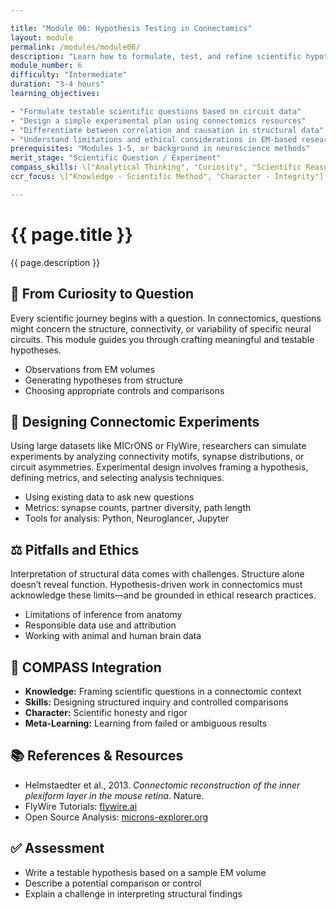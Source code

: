 ```yaml
---

title: "Module 06: Hypothesis Testing in Connectomics"
layout: module
permalink: /modules/module06/
description: "Learn how to formulate, test, and refine scientific hypotheses using nanoscale brain circuit data."
module_number: 6
difficulty: "Intermediate"
duration: "3-4 hours"
learning_objectives:

- "Formulate testable scientific questions based on circuit data"
- "Design a simple experimental plan using connectomics resources"
- "Differentiate between correlation and causation in structural data"
- "Understand limitations and ethical considerations in EM-based research"
prerequisites: "Modules 1-5, or background in neuroscience methods"
merit_stage: "Scientific Question / Experiment"
compass_skills: \["Analytical Thinking", "Curiosity", "Scientific Reasoning"]
ccr_focus: \["Knowledge - Scientific Method", "Character - Integrity"]

---
```


<div class="main-content">
  <div class="hero">
    <div class="hero-content">
      <h1>{{ page.title }}</h1>
      <p class="hero-subtitle">{{ page.description }}</p>
    </div>
  </div>

  <div class="cards-grid module-cards">
<div class="card module-card">
    <h2>🧠 From Curiosity to Question</h2>
    <p>Every scientific journey begins with a question. In connectomics, questions might concern the structure, connectivity, or variability of specific neural circuits. This module guides you through crafting meaningful and testable hypotheses.</p>
    <ul>
      <li>Observations from EM volumes</li>
      <li>Generating hypotheses from structure</li>
      <li>Choosing appropriate controls and comparisons</li>
    </ul>
  </div>

  <div class="card module-card">
    <h2>🔬 Designing Connectomic Experiments</h2>
    <p>Using large datasets like MICrONS or FlyWire, researchers can simulate experiments by analyzing connectivity motifs, synapse distributions, or circuit asymmetries. Experimental design involves framing a hypothesis, defining metrics, and selecting analysis techniques.</p>
    <ul>
      <li>Using existing data to ask new questions</li>
      <li>Metrics: synapse counts, partner diversity, path length</li>
      <li>Tools for analysis: Python, Neuroglancer, Jupyter</li>
    </ul>
  </div>

  <div class="card module-card">
    <h2>⚖️ Pitfalls and Ethics</h2>
    <p>Interpretation of structural data comes with challenges. Structure alone doesn’t reveal function. Hypothesis-driven work in connectomics must acknowledge these limits—and be grounded in ethical research practices.</p>
    <ul>
      <li>Limitations of inference from anatomy</li>
      <li>Responsible data use and attribution</li>
      <li>Working with animal and human brain data</li>
    </ul>
  </div>

  <div class="card module-card">
    <h2>🎯 COMPASS Integration</h2>
    <ul>
      <li><strong>Knowledge:</strong> Framing scientific questions in a connectomic context</li>
      <li><strong>Skills:</strong> Designing structured inquiry and controlled comparisons</li>
      <li><strong>Character:</strong> Scientific honesty and rigor</li>
      <li><strong>Meta-Learning:</strong> Learning from failed or ambiguous results</li>
    </ul>
  </div>

  <div class="card module-card">
    <h2>📚 References & Resources</h2>
    <ul>
      <li>Helmstaedter et al., 2013. <em>Connectomic reconstruction of the inner plexiform layer in the mouse retina</em>. Nature.</li>
      <li>FlyWire Tutorials: <a href="https://flywire.ai">flywire.ai</a></li>
      <li>Open Source Analysis: <a href="https://microns-explorer.org">microns-explorer.org</a></li>
    </ul>
  </div>

  <div class="card module-card">
    <h2>✅ Assessment</h2>
    <ul>
      <li>Write a testable hypothesis based on a sample EM volume</li>
      <li>Describe a potential comparison or control</li>
      <li>Explain a challenge in interpreting structural findings</li>
    </ul>
  </div>
</div>
</div>
